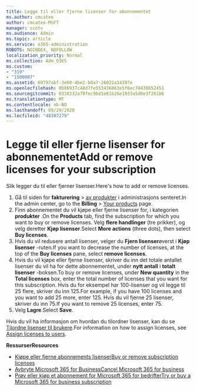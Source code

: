 ```yaml
---
title: Legge til eller fjerne lisenser for abonnementet
ms.author: cmcatee
author: cmcatee-MSFT
manager: scotv
ms.audience: Admin
ms.topic: article
ms.service: o365-administration
ROBOTS: NOINDEX, NOFOLLOW
localization_priority: Normal
ms.collection: Adm_O365
ms.custom:
- "319"
- "1500007"
ms.assetid: 69797abf-3e60-4be2-b0a7-26022a14397e
ms.openlocfilehash: 0b86937c48d7fe553436863e5f6ec70438652451
ms.sourcegitcommit: 0338332a70fec9bd1e81b26e1933a5d0e3f261b6
ms.translationtype: MT
ms.contentlocale: nb-NO
ms.lasthandoff: 09/29/2020
ms.locfileid: "48307279"
---
```

# <a name="add-or-remove-licenses-for-your-subscription"></a><span data-ttu-id="e9943-102">Legge til eller fjerne lisenser for abonnementet</span><span class="sxs-lookup"><span data-stu-id="e9943-102">Add or remove licenses for your subscription</span></span>

<span data-ttu-id="e9943-103">Slik legger du til eller fjerner lisenser.</span><span class="sxs-lookup"><span data-stu-id="e9943-103">Here's how to add or remove licenses.</span></span>
  
1. <span data-ttu-id="e9943-104">Gå til siden for **fakturering**  >  [av produkter](https://go.microsoft.com/fwlink/p/?linkid=842054) i administrasjons senteret.</span><span class="sxs-lookup"><span data-stu-id="e9943-104">In the admin center, go to the **Billing** > [Your products](https://go.microsoft.com/fwlink/p/?linkid=842054) page.</span></span>
2. <span data-ttu-id="e9943-105">Finn abonnementet du vil kjøpe eller fjerne lisenser for, i kategorien **produkter** .</span><span class="sxs-lookup"><span data-stu-id="e9943-105">On the **Products** tab, find the subscription for which you want to buy or remove licenses.</span></span> <span data-ttu-id="e9943-106">Velg **flere handlinger** (tre prikker), og velg deretter **Kjøp lisenser**.</span><span class="sxs-lookup"><span data-stu-id="e9943-106">Select **More actions** (three dots), then select **Buy licenses**.</span></span>
3. <span data-ttu-id="e9943-107">Hvis du vil redusere antall lisenser, velger du **Fjern lisenser**øverst i **Kjøp lisenser** -ruten.</span><span class="sxs-lookup"><span data-stu-id="e9943-107">If you want to decrease the number of licenses, at the top of the **Buy licenses** pane, select **remove licenses**.</span></span>
4. <span data-ttu-id="e9943-108">Hvis du vil kjøpe eller fjerne lisenser, skriver du inn det totale antallet lisenser du vil ha for dette abonnementet, under **nytt antall** i **totalt lisenser** -boksen.</span><span class="sxs-lookup"><span data-stu-id="e9943-108">To buy or remove licenses, under **New quantity** in the **Total licenses** box, enter the total number of licenses that you want for this subscription.</span></span> <span data-ttu-id="e9943-109">Hvis du for eksempel har 100-lisenser og vil legge til 25 flere, skriver du inn 125.</span><span class="sxs-lookup"><span data-stu-id="e9943-109">For example, if you have 100 licenses and you want to add 25 more, enter 125.</span></span> <span data-ttu-id="e9943-110">Hvis du vil fjerne 25 lisenser, skriver du inn 75.</span><span class="sxs-lookup"><span data-stu-id="e9943-110">If you want to remove 25 licenses, enter 75.</span></span>
5. <span data-ttu-id="e9943-111">Velg **Lagre**.</span><span class="sxs-lookup"><span data-stu-id="e9943-111">Select **Save**.</span></span>

<span data-ttu-id="e9943-112">Hvis du vil ha informasjon om hvordan du tilordner lisenser, kan du se [Tilordne lisenser til brukere](https://docs.microsoft.com/microsoft-365/admin/manage/assign-licenses-to-users).</span><span class="sxs-lookup"><span data-stu-id="e9943-112">For information on how to assign licenses, see [Assign licenses to users](https://docs.microsoft.com/microsoft-365/admin/manage/assign-licenses-to-users).</span></span>

<span data-ttu-id="e9943-113">**Ressurser**</span><span class="sxs-lookup"><span data-stu-id="e9943-113">**Resources**</span></span>
  
- [<span data-ttu-id="e9943-114">Kjøpe eller fjerne abonnements lisenser</span><span class="sxs-lookup"><span data-stu-id="e9943-114">Buy or remove subscription licenses</span></span>](https://docs.microsoft.com/microsoft-365/commerce/licenses/buy-licenses)
- [<span data-ttu-id="e9943-115">Avbryte Microsoft 365 for Business</span><span class="sxs-lookup"><span data-stu-id="e9943-115">Cancel Microsoft 365 for business</span></span>](https://docs.microsoft.com/microsoft-365/commerce/subscriptions/cancel-your-subscription)
- [<span data-ttu-id="e9943-116">Prøv eller kjøp et abonnement for Microsoft 365 for bedrifter</span><span class="sxs-lookup"><span data-stu-id="e9943-116">Try or buy a Microsoft 365 for business subscription</span></span>](https://docs.microsoft.com/microsoft-365/commerce/try-or-buy-microsoft-365)